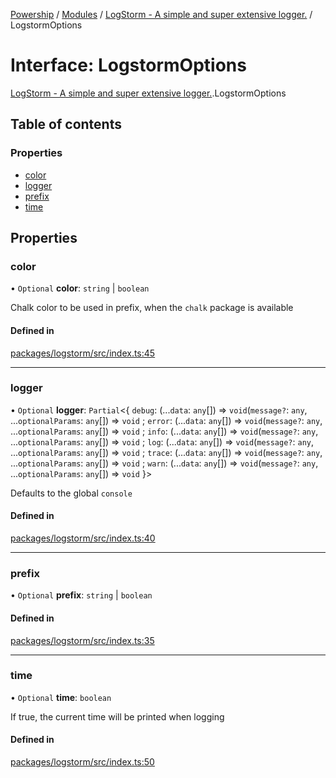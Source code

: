 [Powership](../README.md) / [Modules](../modules.md) / [LogStorm - A simple and super extensive logger.](../modules/LogStorm___A_simple_and_super_extensive_logger_.md) / LogstormOptions

# Interface: LogstormOptions

[LogStorm - A simple and super extensive logger.](../modules/LogStorm___A_simple_and_super_extensive_logger_.md).LogstormOptions

## Table of contents

### Properties

- [color](LogStorm___A_simple_and_super_extensive_logger_.LogstormOptions.md#color)
- [logger](LogStorm___A_simple_and_super_extensive_logger_.LogstormOptions.md#logger)
- [prefix](LogStorm___A_simple_and_super_extensive_logger_.LogstormOptions.md#prefix)
- [time](LogStorm___A_simple_and_super_extensive_logger_.LogstormOptions.md#time)

## Properties

### color

• `Optional` **color**: `string` \| `boolean`

Chalk color to be used in prefix, when the `chalk` package is available

#### Defined in

[packages/logstorm/src/index.ts:45](https://github.com/antoniopresto/powership/blob/2672a73/packages/logstorm/src/index.ts#L45)

___

### logger

• `Optional` **logger**: `Partial`<{ `debug`: (...`data`: `any`[]) => `void`(`message?`: `any`, ...`optionalParams`: `any`[]) => `void` ; `error`: (...`data`: `any`[]) => `void`(`message?`: `any`, ...`optionalParams`: `any`[]) => `void` ; `info`: (...`data`: `any`[]) => `void`(`message?`: `any`, ...`optionalParams`: `any`[]) => `void` ; `log`: (...`data`: `any`[]) => `void`(`message?`: `any`, ...`optionalParams`: `any`[]) => `void` ; `trace`: (...`data`: `any`[]) => `void`(`message?`: `any`, ...`optionalParams`: `any`[]) => `void` ; `warn`: (...`data`: `any`[]) => `void`(`message?`: `any`, ...`optionalParams`: `any`[]) => `void`  }\>

Defaults to the global `console`

#### Defined in

[packages/logstorm/src/index.ts:40](https://github.com/antoniopresto/powership/blob/2672a73/packages/logstorm/src/index.ts#L40)

___

### prefix

• `Optional` **prefix**: `string` \| `boolean`

#### Defined in

[packages/logstorm/src/index.ts:35](https://github.com/antoniopresto/powership/blob/2672a73/packages/logstorm/src/index.ts#L35)

___

### time

• `Optional` **time**: `boolean`

If true, the current time will be printed when logging

#### Defined in

[packages/logstorm/src/index.ts:50](https://github.com/antoniopresto/powership/blob/2672a73/packages/logstorm/src/index.ts#L50)
